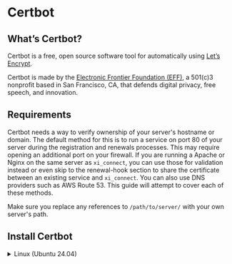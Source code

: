 # Certbot

## What’s Certbot?

Certbot is a free, open source software tool for automatically using [Let’s Encrypt](https://letsencrypt.org/).

Certbot is made by the [Electronic Frontier Foundation (EFF)](https://www.eff.org/), a 501(c)3 nonprofit based in San Francisco, CA, that defends digital privacy, free speech, and innovation.

## Requirements
Certbot needs a way to verify ownership of your server's hostname or domain. The default method for this is to run a service on port 80 of your server during the registration and renewals processes. This may require opening an additional port on your firewall. If you are running a Apache or Nginx on the same server as `xi_connect`, you can use those for validation instead or even skip to the renewal-hook section to share the certificate between an existing service and `xi_connect`. You can also use DNS providers such as AWS Route 53. This guide will attempt to cover each of these methods.

Make sure you replace any references to `/path/to/server/` with your own server's path.

## Install Certbot
<details>
  <summary>Linux (Ubuntu 24.04)</summary>

### Backup Existing Cert
Chances are you already have a cert in your xi server directory. The connect server will automatically generate a self-signed certificate if it does not detect one. Its a good idea to back anything we are changing just in case.
```sh
cp /path/to/server/login.key /path/to/server/login.key.bak
cp /path/to/server/login.cert /path/to/server/login.cert.bak
```

### To Install
Run these steps to use Certbot's community provided installation:
https://certbot.eff.org/instructions?ws=other&os=pip
or follow the commands below:
```sh
$ sudo apt update
$ sudo apt install python3 python3-venv libaugeas0
$ sudo python3 -m venv /opt/certbot/
$ sudo /opt/certbot/bin/pip install --upgrade pip
$ sudo /opt/certbot/bin/pip install certbot
```
##### For Apache:
```sh
$ sudo /opt/certbot/bin/pip install certbot-apache
```
##### For Nginx:
```sh
$ sudo /opt/certbot/bin/pip install certbot-nginx
```
##### For AWS Route53
```sh
$ sudo /opt/certbot/bin/pip install certbot-dns-route53
```
> ##### Additional steps are required for AWS Route53:
>* Log into your AWS console and generate an access and secret key.
>
>* Configure your AWS Route 53 Credentials:
>
>```sh
>$ sudo su -
># mkdir /root/.aws
>```
>
>Create a file in /root/.aws called `config`
>```sh
>[default]
>region = us-east-1
>```
>Create a file in /root/.aws called `credentials`
>```sh
>[default]
>aws_access_key_id = <AWS_ACCESS_KEY_ID>
>aws_secret_access_key = <AWS_SECRET_ACCESS_KEY>
>```

Run the command for your environment to generate your Letsencrypt certificate:
##### Default
```sh
$ sudo certbot certonly --key-type rsa -d myserver.mydomain.com
```
##### Apache
```sh
$ sudo certbot certonly --key-type rsa --apache -d myserver.mydomain.com
```
##### Nginx
```sh
$ sudo certbot certonly --key-type rsa --nginx -d myserver.mydomain.com
```

##### AWS Route53
```sh
$ sudo certbot certonly --key-type rsa --dns-route53 -d myserver.mydomain.com
```

### Create a post-renewal script
Create the following Certbot post-renewal in:
`/etc/letsencrypt/renewal-hooks/post/xi_connect.sh`
with the following contents:
```sh#!/bin/bash
#!/bin/bash
cp /etc/letsencrypt/live/myserver.mydomain.com/privkey.pem /path/to/server/login.key
cp /etc/letsencrypt/live/myserver.mydomain.com/fullchain.pem /path/to/server/login.cert
chown xiuser:xiuser /path/to/server/login.key /path/to/server/login.cert
systemctl restart xi_connect.service
```
Make the post-renewal script executable and run it:
```sh
$ sudo chmod u+x /etc/letsencrypt/renewal-hooks/post/xi_connect.sh
$ sudo /etc/letsencrypt/renewal-hooks/post/xi_connect.sh
```
Check the xi_connect log for any errors. If done correctly, the `connect-server.log` file should look something like:
```sh
[12/19/24 00:49:11:626][connect][info] The connect-server is ready to work... (Application:70)
[12/19/24 00:49:11:626][connect][info] ======================================================================= (Application:71)
[12/19/24 00:49:11:626][connect][info] Seeding Mersenne Twister 32 bit RNG (seed:39)
[12/19/24 00:49:11:628][connect][info] Found existing login.key (generateSelfSignedCert:38)
[12/19/24 00:49:11:628][connect][info] Found existing login.cert: /C=US/O=Let's Encrypt/CN=R10 (generateSelfSignedCert:57)
[12/19/24 00:49:11:628][connect][info] creating ports (ConnectServer:77)
[12/19/24 00:49:11:632][connect][info] starting io_context (ConnectServer:89)
```
</details>

